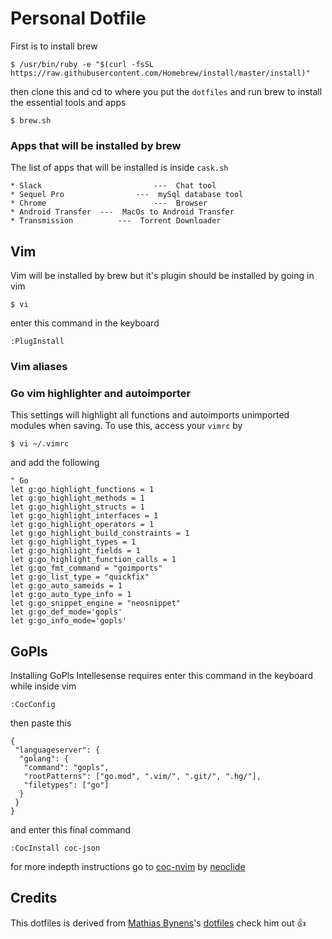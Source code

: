 # Personal Dotfile

First is to install brew

```
$ /usr/bin/ruby -e "$(curl -fsSL https://raw.githubusercontent.com/Homebrew/install/master/install)"
```

then clone this and cd to where you put the `dotfiles` and run brew to install the essential tools and apps

```
$ brew.sh
```

### Apps that will be installed by brew

The list of apps that will be installed is inside `cask.sh`

```
* Slack 						---	 Chat tool
* Sequel Pro				---	 mySql database tool
* Chrome						---	 Browser
* Android Transfer	---	 MacOs to Android Transfer
* Transmission			---	 Torrent Downloader
```

## Vim

Vim will be installed by brew but it's plugin should be installed by going in vim

```
$ vi
```

enter this command in the keyboard

```
:PlugInstall
```

### Vim aliases

### Go vim highlighter and autoimporter

This settings will highlight all functions and autoimports unimported modules when saving. To use this, access your `vimrc` by

```
$ vi ~/.vimrc
```

and add the following

```
" Go
let g:go_highlight_functions = 1
let g:go_highlight_methods = 1
let g:go_highlight_structs = 1
let g:go_highlight_interfaces = 1
let g:go_highlight_operators = 1
let g:go_highlight_build_constraints = 1
let g:go_highlight_types = 1
let g:go_highlight_fields = 1
let g:go_highlight_function_calls = 1
let g:go_fmt_command = "goimports"
let g:go_list_type = "quickfix"
let g:go_auto_sameids = 1
let g:go_auto_type_info = 1
let g:go_snippet_engine = "neosnippet"
let g:go_def_mode='gopls'
let g:go_info_mode='gopls'

```

## GoPls

Installing GoPls Intellesense requires enter this command in the keyboard while inside vim

```
:CocConfig
```

then paste this

```
{
 "languageserver": {
  "golang": {
   "command": "gopls",
   "rootPatterns": ["go.mod", ".vim/", ".git/", ".hg/"],
   "filetypes": ["go"]
  }
 }
}
```

and enter this final command

```
:CocInstall coc-json
```

for more indepth instructions go to [coc-nvim](https://github.com/neoclide/coc.nvim/wiki/Language-servers#go) by [neoclide](https://github.com/neoclide)

## Credits

This dotfiles is derived from [Mathias Bynens](https://github.com/mathiasbynens)'s [dotfiles](https://github.com/mathiasbynens/dotfiles) check him out :+1:
